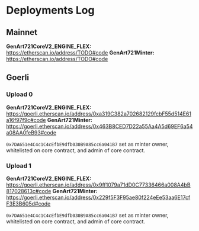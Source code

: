 # Deployments Log

## Mainnet

**GenArt721CoreV2_ENGINE_FLEX:** https://etherscan.io/address/TODO#code
**GenArt721Minter:** https://etherscan.io/address/TODO#code

## Goerli

### Upload 0

**GenArt721CoreV2_ENGINE_FLEX:** https://goerli.etherscan.io/address/0xa319C382a702682129fcbF55d514E61a16f97f9c#code
**GenArt721Minter:** https://goerli.etherscan.io/address/0x463B8CED7D22a55Aa4A5d69EF6a54a08AA0feB93#code

`0x7DA651e4C4c1C4cEfbE9dfb030B9A85cc6a041B7` set as minter owner, whitelisted on core contract, and admin of core contract.

### Upload 1

**GenArt721CoreV2_ENGINE_FLEX:** https://goerli.etherscan.io/address/0x9ff1079a71dD0C77336466a008A4bB817028613c#code
**GenArt721Minter:** https://goerli.etherscan.io/address/0x229f5F3F95ae80f224eEe53aa6E17cfF3E3B605d#code

`0x7DA651e4C4c1C4cEfbE9dfb030B9A85cc6a041B7` set as minter owner, whitelisted on core contract, and admin of core contract.
